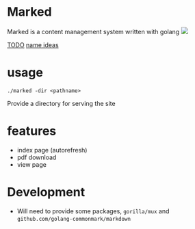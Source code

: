 # Marked
Marked is a content management system written with golang
![](https://media.giphy.com/media/wlEPdDuMQzSkE/giphy.gif)

[TODO](/page/docs/todo.md)
[name ideas](/page/docs/names.md)
# usage 

```
./marked -dir <pathname>
```

Provide a directory for serving the site


# features
- index page (autorefresh)
- pdf download
- view page


# Development

- Will need to provide some packages, `gorilla/mux` and `github.com/golang-commonmark/markdown`
